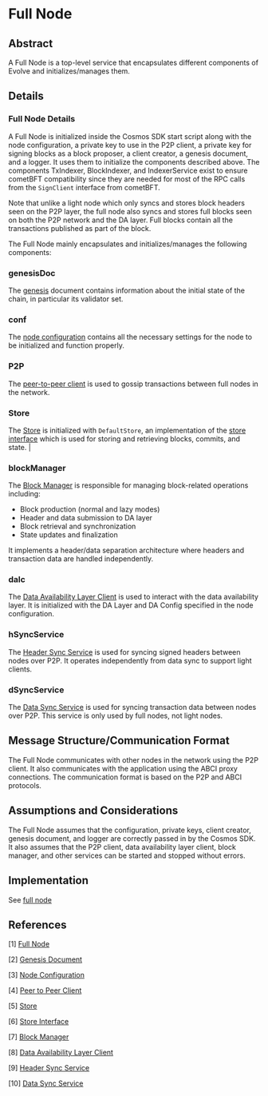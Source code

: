 # Full Node

## Abstract

A Full Node is a top-level service that encapsulates different components of Evolve and initializes/manages them.

## Details

### Full Node Details

A Full Node is initialized inside the Cosmos SDK start script along with the node configuration, a private key to use in the P2P client, a private key for signing blocks as a block proposer, a client creator, a genesis document, and a logger. It uses them to initialize the components described above. The components TxIndexer, BlockIndexer, and IndexerService exist to ensure cometBFT compatibility since they are needed for most of the RPC calls from the `SignClient` interface from cometBFT.

Note that unlike a light node which only syncs and stores block headers seen on the P2P layer, the full node also syncs and stores full blocks seen on both the P2P network and the DA layer. Full blocks contain all the transactions published as part of the block.

The Full Node mainly encapsulates and initializes/manages the following components:

### genesisDoc

The [genesis] document contains information about the initial state of the chain, in particular its validator set.

### conf

The [node configuration] contains all the necessary settings for the node to be initialized and function properly.

### P2P

The [peer-to-peer client] is used to gossip transactions between full nodes in the network.

### Store

The [Store] is initialized with `DefaultStore`, an implementation of the [store interface] which is used for storing and retrieving blocks, commits, and state. |

### blockManager

The [Block Manager] is responsible for managing block-related operations including:

- Block production (normal and lazy modes)
- Header and data submission to DA layer
- Block retrieval and synchronization
- State updates and finalization

It implements a header/data separation architecture where headers and transaction data are handled independently.

### dalc

The [Data Availability Layer Client][dalc] is used to interact with the data availability layer. It is initialized with the DA Layer and DA Config specified in the node configuration.

### hSyncService

The [Header Sync Service] is used for syncing signed headers between nodes over P2P. It operates independently from data sync to support light clients.

### dSyncService

The [Data Sync Service] is used for syncing transaction data between nodes over P2P. This service is only used by full nodes, not light nodes.

## Message Structure/Communication Format

The Full Node communicates with other nodes in the network using the P2P client. It also communicates with the application using the ABCI proxy connections. The communication format is based on the P2P and ABCI protocols.

## Assumptions and Considerations

The Full Node assumes that the configuration, private keys, client creator, genesis document, and logger are correctly passed in by the Cosmos SDK. It also assumes that the P2P client, data availability layer client, block manager, and other services can be started and stopped without errors.

## Implementation

See [full node]

## References

[1] [Full Node][full node]

[2] [Genesis Document][genesis]

[3] [Node Configuration][node configuration]

[4] [Peer to Peer Client][peer-to-peer client]

[5] [Store][Store]

[6] [Store Interface][store interface]

[7] [Block Manager][block manager]

[8] [Data Availability Layer Client][dalc]

[9] [Header Sync Service][Header Sync Service]

[10] [Data Sync Service][Data Sync Service]

[full node]: https://github.com/evolve/evolve/blob/main/node/full.go
[genesis]: https://github.com/cometbft/cometbft/blob/main/spec/core/genesis.md
[node configuration]: https://github.com/evolve/evolve/blob/main/pkg/config/config.go
[peer-to-peer client]: https://github.com/evolve/evolve/blob/main/pkg/p2p/client.go
[Store]: https://github.com/evolve/evolve/blob/main/pkg/store/store.go
[store interface]: https://github.com/evolve/evolve/blob/main/pkg/store/types.go
[Block Manager]: https://github.com/evolve/evolve/blob/main/block/manager.go
[dalc]: https://github.com/evolve/evolve/blob/main/core/da/da.go
[Header Sync Service]: https://github.com/evolve/evolve/blob/main/pkg/sync/sync_service.go
[Data Sync Service]: https://github.com/evolve/evolve/blob/main/pkg/sync/sync_service.go
